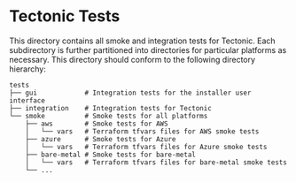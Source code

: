 # Tectonic Tests

This directory contains all smoke and integration tests for Tectonic. Each subdirectory is further partitioned into directories for particular platforms as necessary. This directory should conform to the following directory hierarchy:

```
tests
├── gui            # Integration tests for the installer user interface
├── integration    # Integration tests for Tectonic
└── smoke          # Smoke tests for all platforms
    ├── aws        # Smoke tests for AWS
    │   └── vars   # Terraform tfvars files for AWS smoke tests
    ├── azure      # Smoke tests for Azure
    │   └── vars   # Terraform tfvars files for Azure smoke tests
    ├── bare-metal # Smoke tests for bare-metal
    │   └── vars   # Terraform tfvars files for bare-metal smoke tests
    └── ...
```
